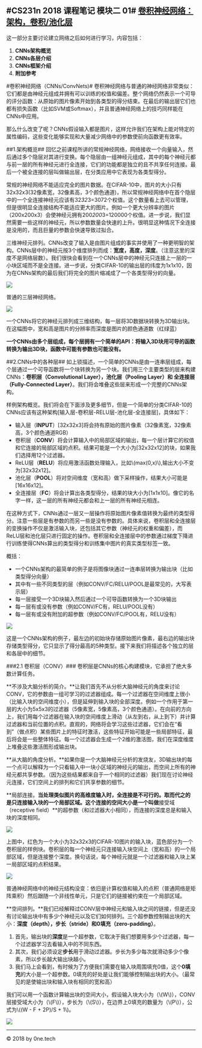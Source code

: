 #CS231n 2018 课程笔记 模块二 01#
[卷积神经网络：架构，卷积/池化层](http://cs231n.github.io/convolutional-networks/)
----------
这一部分主要讨论建立网络之后如何进行学习，内容包括：

1. **CNNs架构概览**
2. **CNNs各层介绍**
3. **CNNs框架介绍**
4. **附加参考**

#卷积神经网络（CNNs/ConvNets)#
卷积神经网络与普通的神经网络非常类似：它们都是由神经元组成并拥有可以训练的权值和偏差。整个网络仍然表示一个可导的评分函数：从原始的图片像素开始到各类型的得分结束。在最后的输出层它们也都有损失函数（比如SVM或Softmax），并且普通神经网络上的技巧同样能在CNNs中应用。

那么什么改变了呢？CNNs假设输入都是图片，这样允许我们在架构上能对特定的属性编码，这些变化能够实现和大量减少网络中的参数使前向函数更有效率。

##1.架构概览##
回忆之前课程所讲的常规神经网络，网络接收一个向量输入，然后通过多个隐层对其进行变换。每个隐层由一组神经元组成，其中的每个神经元都与前一层的所有神经元进行全连接，它们的功能都是独立的且不共享任何连接。最后一个被全连接的层叫做输出层，在分类应用中它表现为各类型得分。

常规的神经网络不能适应完全的图片数据。在CIFAR-10中，图片的大小只有32x32x3(32像素宽，32像素高，3个颜色通道)，所以常规神经网络中在首个隐层中的一个全连接神经元应该有32*32*3=3072个权值。这个数量看上去可以管理，但是很明显全连接结构不能适应更大的图片。例如一个更大分辨率的图片（200x200x3）会使神经元拥有200*200*3=120000个权值。进一步说，我们显然需要一些这样的神经元，所以参数数量会快速的上升。很明显这种情况下全连接是没用的，而且巨量的参数会快速导致过拟合。

三维神经元排列。CNNs改变了输入是由图片组成的事实并使用了一种更明智的架构。CNNs层中的神经元按3个维度排列而成：**宽度，高度，深度**。（注意这里的深度不是网络层数）。我们很快会看到在一个CNNs层中的神经元只连接上一层的一小块区域而不是全连接。进一步说，分类CIFAR-10的输出层的纬度为1x1x10，因为在CNNs架构的最后我们将完全的图片缩减成了一个各类型得分的向量。

![](http://cs231n.github.io/assets/nn1/neural_net2.jpeg)

普通的三层神经网络。

![](http://cs231n.github.io/assets/cnn/cnn.jpeg)

一个CNNs将它的神经元排列成三维结构，每一层将3D数据块转换为3D输出块。在这幅图中，宽和高是图片的分辨率而深度是图片的颜色通道数（红绿蓝）

**一个CNNs由多个层组成，每个层拥有一个简单的API：将输入3D块用可导的函数转换为输出3D块，函数中可能有参数也可能没有。**

##2.CNNs中的各种层##
如上锁描述，一个简单的CNNs是由一连串层组成，每个层通过一个可导函数将一个块转换为另一个块。我们用三个主要类型的层来构建CNNs：**卷积层（Convolutional Layer），池化层（Pooling Layer）和 全连接层（Fully-Connected Layer）**。我们将会堆叠这些层来形成一个完整的CNNs架构。

样例架构概览。我们将会在下面涉及更多细节，但是一个简单的分类CIFAR-10的CNNs应该有这种架构[输入层-卷积层-RELU层-池化层-全连接层]，具体如下：

- 输入层（**INPUT**）[32x32x3]将会持有原始的图片像素（32像素宽，32像素高，3个颜色通道RGB）
- 卷积层（**CONV**）将会计算输入中的局部区域的输出，每一个层计算它的权值和它连接的局部区域的点积。结果可能是一个大小为[32x32x12]的块，如果我们选择用12个过滤器。
- ReLU层（**RELU**）将应用激活函数处理输入，比如\\(max(0,x)\\),输出大小不变为[32x32x12]。
- 池化层（**POOL**）将对空间维度（宽和高）做下采样操作，结果大小可能是[16x16x12]。
- 全连接层（**FC**）将会计算出各类型得分，结果的块大小为[1x1x10]。像它的名字一样，这一层的所有神经元都会和上一层的所有神经元相连。

在这种方式下，CNNs通过一层又一层操作将原始图片像素值转换为最终的类型得分。注意一些层是有参数的而另一些是没有参数的。具体来说，卷积层和全连接层的变换操作不仅是激活输入块，还包括其它参数（神经元的权重和偏差），而ReLU层和池化层只进行固定的操作。卷积层和全连接层中的参数通过梯度下降进行训练使得CNNs算出的类型得分和训练集中图片的真实类型标签一致。

概括：

- 一个CNNs架构的最简单的例子是将图像块通过一连串层转换为输出块（比如类型得分向量）
- 其中有一些不同类型的层（例如CONV/FC/RELU/POOL是最常见的，大写表示层）
- 每一层接受一个3D块输入然后通过一个可导函数转换为一个3D块输出
- 每一层有或没有参数（例如CONV/FC有，RELU/POOL没有）
- 每一层有或没有附加的超参数（例如CONV/FC/POOL有，RELU没有）

![](http://cs231n.github.io/assets/cnn/convnet.jpeg)

这是一个CNNs架构的例子，最左边的初始块存储原始图片像素，最右边的输出块存储类型得分，它只显示了得分最高的5种类型。接下来我们将描述各个独立的层和各层中的细节。

###2.1 卷积层（CONV）###
卷积层是CNNs的核心构建模块，它承担了绝大多数计算任务。

**不涉及大脑分析的简介。**让我们首先不从分析大脑神经元的角度来讨论CONV，它的参数由一组可学习的过滤器组成。每一个过滤器在空间维度上很小（比输入块的空间维度小），但是延伸到输入块的全部深度。例如一个作用于第一层的大小为5x5x3的过滤器（5像素宽，5像素高，3个颜色通道）。在向前的方向上，我们用每个过滤器在输入块的空间维度上滑动（从左到右，从上到下）并计算过滤器和当前位置的点积。直观的，网络将会学习这些过滤器，它们会在“看到”（做点积）某些图片上的特征时激活，这些特征开始可能是一些局部特征，最后将会是一些整体特征。每一个过滤器会生成一个2维的激活图，我们在深度维度上堆叠这些激活图形成输出块。

**从大脑的角度分析。**如果你是一个大脑神经元分析的发烧友，3D输出块的每一个点可以解释为一个只看输入中一块小区域的神经元的输出，而空间上所有的神经元都共享参数。（因为这些结果都来自于一个相同的过滤器）我们现在讨论神经元连接，它们空间上的排列和它们共享参数的细节。

**局部连接。**当处理类似图片的高维度输入时，全连接是不可行的。取而代之的是只连接输入块的一个局部区域。这个连接的空间大小是一个叫做**接受域（receptive field）**的超参数（和过滤器大小相同），而连接的深度总是和输入块的深度相同。

![](http://cs231n.github.io/assets/cnn/depthcol.jpeg)

上图中，红色为一个大小为32x32x3的CIFAR-10图片的输入块，蓝色部分为一个卷积层的样例块。卷积层的每一个神经元只连接输入块空间上（宽和高）的一个局部区域，但是连接整个深度。换句话说，每个神经元就是一个过滤器和输入块上某一局部区域的点积结果。

![](http://cs231n.github.io/assets/nn1/neuron_model.jpeg)

普通神经网络中的神经元结构没变：依旧是计算权值和输入的点积（普通网络是矩阵乘积）然后跟随一个非线性单元，只是它们的链接被约束在一个局部区域。

**空间排列。**我们已经解释过CONV层中神经元和输入块之间的链接，但是还没有讨论输出块中有多少个神经元以及它们如何排列。三个超参数控制输出块的大小：**深度（depth），步长（stride）和0填充（zero-padding）**。

1. 首先，输出块的**深度**是一个超参数，它取决于我们想要用多少个过滤器，每一个过滤器学习去看输入中的不同东西。
2. 其次，我们必须设定**步长**用于滑动过滤器。步长为多少每次就滑动多少个像素，所以步长越大输出块越小。
3. 我们马上会看到，有时候为了方便我们需要在输入块周围填充0值，这个**0填充**的大小是一个超参数。0填充的好处是让我们能够控制输出块的大小。（最常见的是使输出块和输入块有相同的宽和高）

我们可以用一个函数计算输出块的空间大小，假设输入块大小为（\\(W\\)），CONV层接受域大小为（\\(F\\)），步长为（\\(S\\)），在边界上0填充的数量为（\\(P\\)），公式为\\((W - F + 2P)/S + 1\\)。

![](http://cs231n.github.io/assets/cnn/stride.jpeg)



---
© 2018 by 0ne.tech